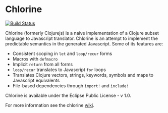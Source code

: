 # Chlorine

[![Build Status](https://api.travis-ci.org/myguidingstar/chlorine.png)](https://travis-ci.org/myguidingstar/chlorine)

Chlorine (formerly Clojurejs) is a naive implementation of a Clojure subset language to Javascript translator. Chlorine is an attempt to implement the predictable semantics in the generated Javascript. Some of its features are:

* Consistent scoping in ``let`` and ``loop/recur`` forms
* Macros with ``defmacro``
* Implicit ``return`` from all forms
* ``loop/recur`` translates to Javascript ``for`` loops
* Translates Clojure vectors, strings, keywords, symbols and maps to Javascript equivalents
* File-based dependencies through ``import!`` and ``include!``

Chlorine is available under the Eclipse Public License - v 1.0.

For more information see the chlorine [wiki](https://github.com/myguidingstar/chlorine/wiki).
